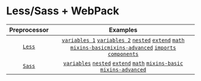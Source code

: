 # Less/Sass + WebPack

|     Preprocessor      |                                                                                                                                                                                  Examples                                                                                                                                                                                  |
|:---------------------:|:--------------------------------------------------------------------------------------------------------------------------------------------------------------------------------------------------------------------------------------------------------------------------------------------------------------------------------------------------------------------------:|
| [`Less`](./src/less/) | [`variables 1`](./src/less/variables.less) [`variables 2`](./src/less/variables_use.less) [`nested`](./src/less/nested.less) [`extend`](./src/less/extend.less) [`math`](./src/less/math.less) [`mixins-basic`](./src/less/mixins-basic.less)[`mixins-advanced`](./src/less/mixins-advanced.less) [`imports`](./src/less/style.less) [`components`](./src/less/components) |
| [`Sass`](./src/sass/) |                                                           [`variables`](./src/sass/variables_use.scss) [`nested`](./src/sass/nested.scss) [`extend`](./src/sass/extend.scss) [`math`](./src/sass/math.scss) [`mixins-basic`](./src/sass/mixins-basic.scss) [`mixins-advanced`](./src/sass/mixins-advanced.scss)                                                            |
